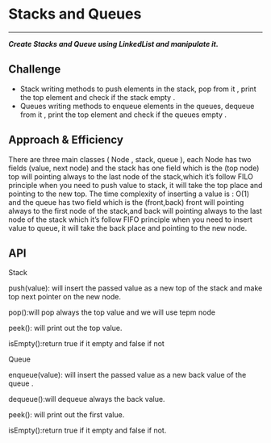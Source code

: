 # Stacks and Queues

---

***Create Stacks and Queue using LinkedList and manipulate it.***

## Challenge

* Stack writing methods to push elements in the stack, pop from it , print the top element and check if the stack empty .
* Queues writing methods to enqueue elements in the queues, dequeue from it , print the top element and check if the queues empty .

## Approach & Efficiency

There are three main classes ( Node , stack, queue ), each Node has two fields (value, next node) and the stack has one field which is the (top node) top will pointing always to the last node of the stack,which it’s follow FILO principle when you need to push value to stack, it will take the top place and pointing to the new top. The time complexity of inserting a value is : O(1)
and the queue has two field which is the (front,back) front will pointing always to the first node of the stack,and back will pointing always to the last node of the stack which it’s follow FIFO principle when you need to insert value to queue, it will take the back place and pointing to the new node.

## API

Stack

push(value): will insert the passed value as a new top of the stack and make top next pointer on the new node.

pop():will pop always the top value and we will use tepm node

peek(): will print out the top value.

isEmpty():return true if it empty and false if not

Queue

enqueue(value): will insert the passed value as a new back value of the queue .

dequeue():will dequeue always the back value.

peek(): will print out the first value.

isEmpty():return true if it empty and false if not.